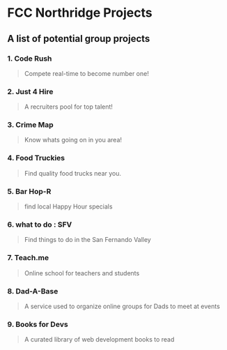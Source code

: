 # FCC Northridge Projects

## A list of potential group projects 
### 1. Code Rush
> Compete real-time to become number one!
### 2. Just 4 Hire
> A recruiters pool for top talent!
### 3. Crime Map
> Know whats going on in you area!
### 4. Food Truckies
> Find quality food trucks near you.
### 5. Bar Hop-R
> find local Happy Hour specials
### 6. what to do : SFV
> Find things to do in the San Fernando Valley
### 7. Teach.me
> Online school for teachers and students
### 8. Dad-A-Base
> A service used to organize online groups for Dads to meet at events
### 9. Books for Devs
> A curated library of web development books to read
